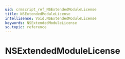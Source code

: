 ```yaml
---
uid: crmscript_ref_NSExtendedModuleLicense
title: NSExtendedModuleLicense
intellisense: Void.NSExtendedModuleLicense
keywords: NSExtendedModuleLicense
so.topic: reference
---
```


# NSExtendedModuleLicense
